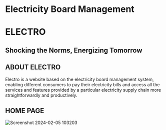 # Electricity Board Management

# ELECTRO
## Shocking the Norms, Energizing Tomorrow
## ABOUT ELECTRO
Electro is a website based on the electricity board management system, enabling
different consumers to pay their electricity bills and access all the services and features
provided by a particular electricity supply chain more straightforwardly and
productively.

## HOME PAGE
![Screenshot 2024-02-05 103203](https://github.com/AleenaMariya22104/CAC-2_Group-2/assets/143726239/363ffbde-7ef2-46cb-a53e-6409ab6e00e2)
